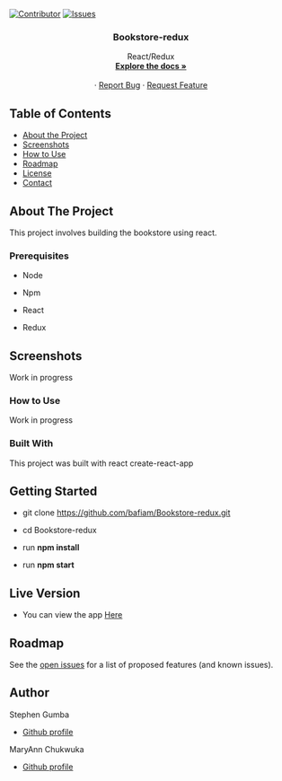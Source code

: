 [![Contributor][contributor-shield]][contributor-url]
[![Issues][issues-shield]][issues-url]
<br />

<p align="center">
 
  <h3 align="center">Bookstore-redux</h3>
  <p align="center">
    React/Redux
    <br />
    <a href="https://github.com/bafiam/Bookstore-redux.git"><strong>Explore the docs »</strong></a>
    <br />
    <br />
    ·
    <a href="https://github.com/bafiam/Bookstore-redux/issues">Report Bug</a>
    ·
    <a href="https://github.com/bafiam/Bookstore-redux/issues">Request Feature</a>
  </p>
</p>

<!-- TABLE OF CONTENTS -->

## Table of Contents

- [About the Project](#about-the-project)
- [Screenshots](#screenshots)
- [How to Use](#how-to-Use)
- [Roadmap](#roadmap)
- [License](#license)
- [Contact](#contact)

<!-- ABOUT THE PROJECT -->

## About The Project

This project involves building the bookstore using react.

### Prerequisites

- Node

- Npm

- React

- Redux

## Screenshots

Work in progress

### How to Use

Work in progress

### Built With

This project was built with react create-react-app

## Getting Started

- git clone https://github.com/bafiam/Bookstore-redux.git

- cd Bookstore-redux

- run **npm install**

- run **npm start**

## Live Version

- You can view the app [Here](https://libstore.herokuapp.com/)

<!-- ROADMAP -->

## Roadmap

See the [open issues](https://github.com/bafiam/Bookstore-redux/issues) for a list of proposed features (and known issues).

<!-- CONTACT -->

## Author

Stephen Gumba

- [Github profile](https://github.com/bafiam)

MaryAnn Chukwuka

- [Github profile](https://github.com/adaorachi)

<!-- MARKDOWN LINKS & IMAGES -->
<!-- https://www.markdownguide.org/basic-syntax/#reference-style-links -->

[contributor-shield]: https://img.shields.io/badge/Contributors-1-%2300ff00
[contributor-url]: https://github.com/bafiam/Bookstore-redux/graphs/contributors
[issues-shield]: https://img.shields.io/badge/issues-0-%2300ff00
[issues-url]: https://github.com/bafiam/Bookstore-redux/issues/
